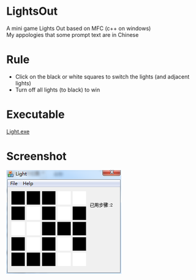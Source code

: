 # LightsOut
A mini game Lights Out based on MFC (c++ on windows)  
My appologies that some prompt text are in Chinese

# Rule    
* Click on the black or white squares to switch the lights (and adjacent lights)  
* Turn off all lights (to black) to win  

# Executable  
[Light.exe](bin/Light.exe)

# Screenshot  
![screenshot](docs/screenshot.png)
